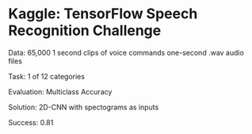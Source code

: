 # Kaggle: TensorFlow Speech Recognition Challenge

Data: 65,000 1 second clips of voice commands  one-second .wav audio files

Task: 1 of 12 categories

Evaluation: Multiclass Accuracy

Solution: 2D-CNN with spectograms as inputs

Success: 0.81
